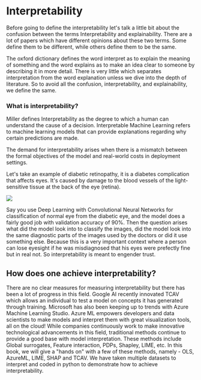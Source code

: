 # Interpretability

Before going to define the interpretability let's talk a little bit about the confusion between the terms Interpretability and explainability. There are a lot of papers which have different opinions about these two terms. Some define them to be different, while others define them to be the same. 

The oxford dictionary defines the word interpret as to explain the meaning of something and the word explains as to make an idea clear to someone by describing it in more detail. There is very little which separates interpretation from the word explanation unless we dive into the depth of literature. So to avoid all the confusion, interpretability, and explainability, we define the same.

### What is interpretability?

Miller defines Interpretability as the degree to which a human can understand the cause of a decision.Interpretable Machine Learning refers to machine learning models that can provide explanations regarding why certain predictions are made. 

The demand for interpretability arises when there is a mismatch between the formal objectives of the model and real-world costs in deployment settings.

Let's take an example of diabetic retinopathy, it is a diabetes complication that affects eyes. It's caused by damage to the blood vessels of the light-sensitive tissue at the back of the eye \(retina\).

![](https://lh4.googleusercontent.com/FtmX_tsjJEDYDK-kTuYCqdxp38hECeibPZFDjgGUSfwU2WAlTPZRxhdKNhDLhuF-6Y8dUI0LAMxBcpbx5Lg4R3KqR54OLIwbRGyr-ZC7_sTJNeSP4H6vRx6JFmwnbL_l0v1xdiE0)

Say you use Deep Learning with Convolutional Neural Networks for classification of normal eye from the diabetic eye, and the model does a fairly good job with validation accuracy of 90%. Then the question arises what did the model look into to classify the images, did the model look into the same diagnostic parts of the images used by the doctors or did it use something else. Because this is a very important context where a person can lose eyesight if he was misdiagnosed that his eyes were prefectly fine but in real not. So interpretability is meant to engender trust.  


## How does one achieve interpretability? 



There are no clear measures for measuring interpretability but there has been a lot of progress in this field. Google AI recently innovated TCAV which allows an individual to test a model on concepts it has generated through training. Microsoft has also been keeping up to trends with Azure Machine Learning Studio. Azure ML empowers developers and data scientists to make models and interpret them with great visualization tools, all on the cloud! While companies continuously work to make innovative technological advancements in this field, traditional methods continue to provide a good base with model interpretation. These methods include Global surrogates, Feature interaction, PDPs, Shapley, LIME, etc.  In this book, we will give a "hands on" with a few of these methods, namely - OLS, AzureML, LIME, SHAP and TCAV. We have taken multiple datasets to interpret and coded in python to demonstrate how to achieve interpretability. 

